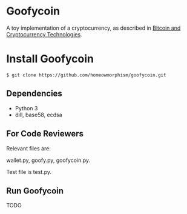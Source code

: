# Goofycoin 
A toy implementation of a cryptocurrency, as described in [Bitcoin and Cryptocurrency Technologies](http://bitcoinbook.cs.princeton.edu/).

# Install Goofycoin
```
$ git clone https://github.com/homeowmorphism/goofycoin.git
```

## Dependencies
- Python 3
- dill, base58, ecdsa

## For Code Reviewers
Relevant files are:

wallet.py, goofy.py, goofycoin.py.

Test file is test.py.

## Run Goofycoin
TODO
